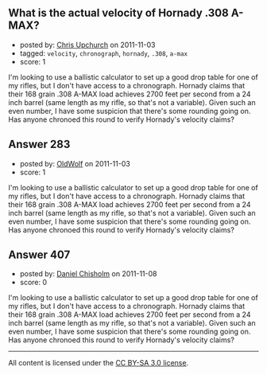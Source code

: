 ## What is the actual velocity of Hornady .308 A-MAX?

- posted by: [Chris Upchurch](https://stackexchange.com/users/-1/79-chris-upchurch) on 2011-11-03
- tagged: `velocity`, `chronograph`, `hornady`, `.308`, `a-max`
- score: 1

I'm looking to use a ballistic calculator to set up a good drop table for one of my rifles, but I don't have access to a chronograph.  Hornady claims that their 168 grain .308 A-MAX load achieves 2700 feet per second from a 24 inch barrel (same length as my rifle, so that's not a variable).  Given such an even number, I have some suspicion that there's some rounding going on.  Has anyone chronoed this round to verify Hornady's velocity claims?


## Answer 283

- posted by: [OldWolf](https://stackexchange.com/users/-1/111-oldwolf) on 2011-11-03
- score: 1

I'm looking to use a ballistic calculator to set up a good drop table for one of my rifles, but I don't have access to a chronograph.  Hornady claims that their 168 grain .308 A-MAX load achieves 2700 feet per second from a 24 inch barrel (same length as my rifle, so that's not a variable).  Given such an even number, I have some suspicion that there's some rounding going on.  Has anyone chronoed this round to verify Hornady's velocity claims?


## Answer 407

- posted by: [Daniel Chisholm](https://stackexchange.com/users/-1/36-daniel-chisholm) on 2011-11-08
- score: 0

I'm looking to use a ballistic calculator to set up a good drop table for one of my rifles, but I don't have access to a chronograph.  Hornady claims that their 168 grain .308 A-MAX load achieves 2700 feet per second from a 24 inch barrel (same length as my rifle, so that's not a variable).  Given such an even number, I have some suspicion that there's some rounding going on.  Has anyone chronoed this round to verify Hornady's velocity claims?



---

All content is licensed under the [CC BY-SA 3.0 license](https://creativecommons.org/licenses/by-sa/3.0/).
